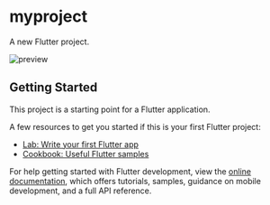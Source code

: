 # myproject

A new Flutter project.


![preview](https://user-images.githubusercontent.com/59144856/204528117-733f702d-738a-4f39-b1e0-6ccff1483d7c.jpg)


## Getting Started

This project is a starting point for a Flutter application.

A few resources to get you started if this is your first Flutter project:

- [Lab: Write your first Flutter app](https://docs.flutter.dev/get-started/codelab)
- [Cookbook: Useful Flutter samples](https://docs.flutter.dev/cookbook)

For help getting started with Flutter development, view the
[online documentation](https://docs.flutter.dev/), which offers tutorials,
samples, guidance on mobile development, and a full API reference.
